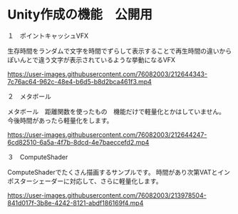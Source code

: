 # Unity作成の機能　公開用

１　ポイントキャッシュVFX

生存時間をランダムで文字を時間でずらして表示することで再生時間の違いからぽいんとで違う文字が表示されているような挙動になるVFX

https://user-images.githubusercontent.com/76082003/212644343-7c76ac64-962c-48e4-b6d5-b8d2bca461f3.mp4


２　メタボール

メタボール　距離関数を使ったもの　機能だけで軽量化とかはしていません。
今後時間があったら軽量化をします。

https://user-images.githubusercontent.com/76082003/212644247-6cd82510-6a5a-4f7b-8dcd-4e7baeccefd2.mp4

３　ComputeShader

ComputeShaderでたくさん描画するサンプルです。
時間があり次第VATとインポスターシェーダーに対応して、さらに軽量化します。

https://user-images.githubusercontent.com/76082003/213978504-841d017f-3b8e-4242-8121-abdf186169f4.mp4

